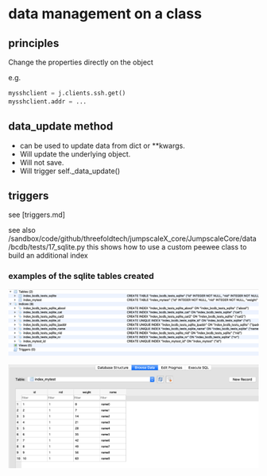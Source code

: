 # data management on a class

## principles

Change the properties directly on the object

e.g.

```python
mysshclient = j.clients.ssh.get()
mysshclient.addr = ...

```

## data_update method

- can be used to update data from dict or **kwargs.
- Will update the underlying object.
- Will not save.
- Will trigger self._data_update()

## triggers

see [triggers.md]

see also /sandbox/code/github/threefoldtech/jumpscaleX_core/JumpscaleCore/data/bcdb/tests/17_sqlite.py
this shows how to use a custom peewee class to build an additional index

### examples of the sqlite tables created

![](images/sqlite1.png)

![](images/sqlite3.png)
